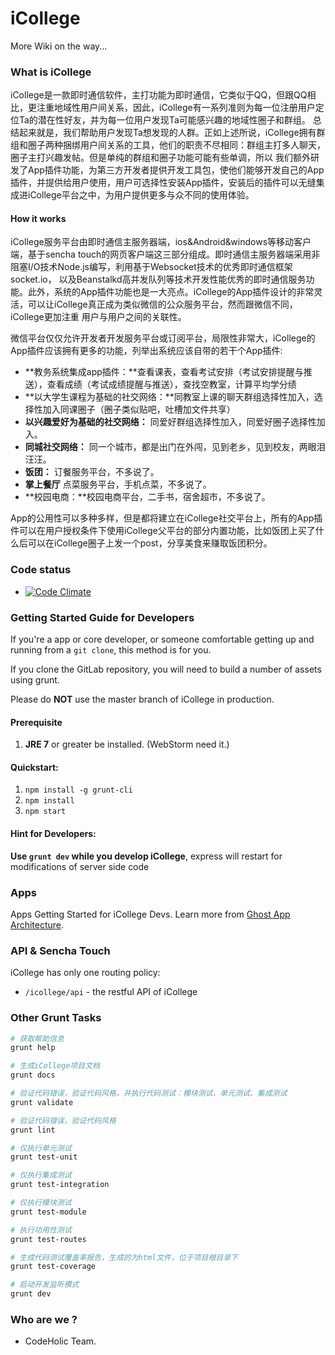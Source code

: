 iCollege
========

More Wiki on the way...

### What is iCollege

iCollege是一款即时通信软件，主打功能为即时通信，它类似于QQ，但跟QQ相比，更注重地域性用户间关系，因此，iCollege有一系列准则为每一位注册用户定位Ta的潜在性好友，并为每一位用户发现Ta可能感兴趣的地域性圈子和群组。
总结起来就是，我们帮助用户发现Ta想发现的人群。正如上述所说，iCollege拥有群组和圈子两种捆绑用户间关系的工具，他们的职责不尽相同：群组主打多人聊天，圈子主打兴趣发帖。但是单纯的群组和圈子功能可能有些单调，所以
我们额外研发了App插件功能，为第三方开发者提供开发工具包，使他们能够开发自己的App插件，并提供给用户使用，用户可选择性安装App插件，安装后的插件可以无缝集成进iCollege平台之中，为用户提供更多与众不同的使用体验。

#### How it works

iCollege服务平台由即时通信主服务器端，ios&Android&windows等移动客户端，基于sencha touch的网页客户端这三部分组成。即时通信主服务器端采用非阻塞I/O技术Node.js编写，利用基于Websocket技术的优秀即时通信框架socket.io，
以及Beanstalkd高并发队列等技术开发性能优秀的即时通信服务功能。此外，系统的App插件功能也是一大亮点。iCollege的App插件设计的非常灵活，可以让iCollege真正成为类似微信的公众服务平台，然而跟微信不同，iCollege更加注重
用户与用户之间的关联性。

微信平台仅仅允许开发者开发服务平台或订阅平台，局限性非常大，iCollege的App插件应该拥有更多的功能，列举出系统应该自带的若干个App插件:
* **教务系统集成app插件：**查看课表，查看考试安排（考试安排提醒与推送），查看成绩（考试成绩提醒与推送），查找空教室，计算平均学分绩
* **以大学生课程为基础的社交网络：**同教室上课的聊天群组选择性加入，选择性加入同课圈子（圈子类似贴吧，吐槽加文件共享）
* **以兴趣爱好为基础的社交网络：** 同爱好群组选择性加入，同爱好圈子选择性加入。
* **同城社交网络：** 同一个城市，都是出门在外闯，见到老乡，见到校友，两眼泪汪汪。
* **饭团：** 订餐服务平台，不多说了。
* **掌上餐厅** 点菜服务平台，手机点菜，不多说了。
* **校园电商：**校园电商平台，二手书，宿舍超市，不多说了。


App的公用性可以多种多样，但是都将建立在iCollege社交平台上，所有的App插件可以在用户授权条件下使用iCollege父平台的部分内置功能，比如饭团上买了什么后可以在iCollege圈子上发一个post，分享美食来赚取饭团积分。


### Code status

* [![Code Climate](https://codeclimate.com/repos/53eb9190e30ba04f350777c8/badges/9816f1c8e15376c51ecb/gpa.svg)](https://codeclimate.com/repos/53eb9190e30ba04f350777c8/feed)

### Getting Started Guide for Developers

If you're a app or core developer, or someone comfortable getting up and running from a `git clone`, this method is for you.

If you clone the GitLab repository, you will need to build a number of assets using grunt.

Please do **NOT** use the master branch of iCollege in production. 

#### Prerequisite

1. **JRE 7** or greater be installed. (WebStorm need it.)

#### Quickstart:

1. `npm install -g grunt-cli`
1. `npm install`
1. `npm start`

#### Hint for Developers:

**Use `grunt dev` while you develop iCollege**, express will restart for modifications of server side code

### Apps

Apps Getting Started for iCollege Devs. Learn more from [Ghost App Architecture](https://github.com/TryGhost/Ghost/wiki/Apps-Getting-Started-for-Ghost-Devs).

### API & Sencha Touch

iCollege has only one routing policy:
* `/icollege/api` - the restful API of iCollege

### Other Grunt Tasks

```bash
# 获取帮助信息
grunt help

# 生成iCollege项目文档
grunt docs

# 验证代码错误，验证代码风格，并执行代码测试：模块测试、单元测试、集成测试
grunt validate

# 验证代码错误，验证代码风格
grunt lint

# 仅执行单元测试
grunt test-unit

# 仅执行集成测试
grunt test-integration

# 仅执行模块测试
grunt test-module

# 执行功用性测试
grunt test-routes

# 生成代码测试覆盖率报告，生成的为html文件，位于项目根目录下
grunt test-coverage

# 启动开发监听模式
grunt dev

```

### Who are we ?

* CodeHolic Team.